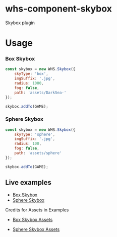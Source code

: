 # whs-component-skybox
  Skybox plugin

# Usage

### Box Skybox

  ```javascript
  const skybox = new WHS.Skybox({
      skyType: 'box',
      imgSuffix: '.jpg',
      radius: 1000,
      fog: false,
      path: 'assets/DarkSea-'
  });

  skybox.addTo(GAME);
  ```

### Sphere Skybox

  ```javascript
  const skybox = new WHS.Skybox({
      skyType: 'sphere',
      imgSuffix: '.jpg',
      radius: 100,
      fog: false,
      path: 'assets/sphere'
  });

  skybox.addTo(GAME);

  ```

## Live examples
- [Box Skybox](http://whitestormjs.xyz/whs-component-skybox/examples/box.html)
- [Sphere Skybox](http://whitestormjs.xyz/whs-component-skybox/examples/sphere.html)

Credits for Assets in Examples

- [Box Skybox Assets](https://github.com/stemkoski/stemkoski.github.com)

- [Sphere Skybox Assets](http://macsix.deviantart.com/art/Anvil-Spherical-HDRI-Panorama-Skybox-416317312)
